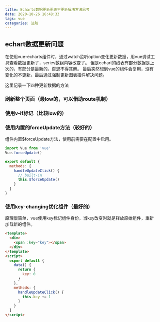 ```yaml
---
title: Echarts数据更新图表不更新解决方法思考
date: 2020-10-26 16:48:33
tags: vue
categories: 进阶
---
```

## echart数据更新问题
在使用vue-echarts组件时，通过watch监听option变化更新数据，用vue调试工具查看数据更新了，series数组内容改变了。
但是echart的线表有部分数据是上次的，有部分是最新的。百思不得其解。
最后突然想到vue的组件会复用，没有变化的不更新。最后通过强制更新图表插件解决问题。

这里记录一下四种更新数据的方法

### 刷新整个页面（最low的，可以借助route机制）
### 使用v-if标记（比较low的）
### 使用内置的forceUpdate方法（较好的）
组件内置$forceUpdate方法，使用前需要在配置中启用。
```js
import Vue from 'vue'
Vue.forceUpdate()

export default {
  methods: {
    handleUpdateClick() {
      // built-in
      this.$forceUpdate()
    }
  }
}
```
### 使用key-changing优化组件（最好的)
原理很简单，vue使用key标记组件身份，当key改变时就是释放原始组件，重新加载新的组件。
```html
<template>
  <div>
    <span :key="key"></span>
  </div>
</template>
<script>
  export default {
    data() {
      return {
        key: 0
      }
    },
    methods: {
      handleUpdateClick() {
        this.key += 1
      }
    }
  }
</script>
```

